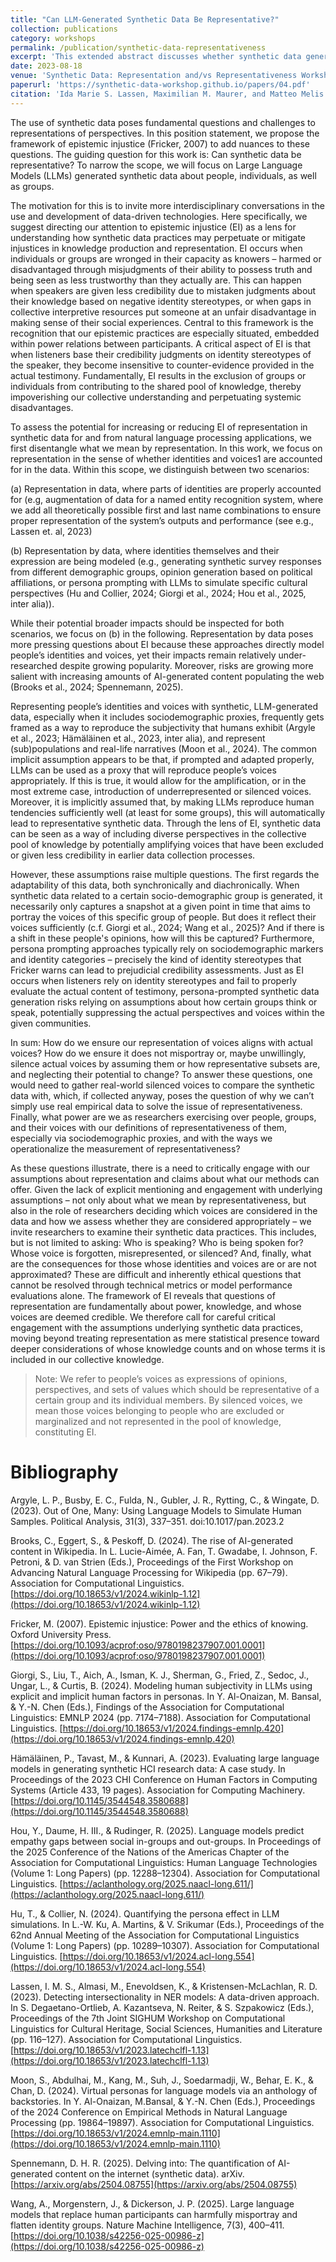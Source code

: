 ```yaml
---
title: "Can LLM-Generated Synthetic Data Be Representative?"
collection: publications
category: workshops
permalink: /publication/synthetic-data-representativeness
excerpt: 'This extended abstract discusses whether synthetic data generated by persona prompted LLMs can be representative from an epistemic injustice perspective.'
date: 2023-08-18
venue: 'Synthetic Data: Representation and/vs Representativeness Workshop at Aarhus 2025 Conference'
paperurl: 'https://synthetic-data-workshop.github.io/papers/04.pdf'
citation: 'Ida Marie S. Lassen, Maximilian M. Maurer, and Matteo Melis. 2025. Can LLM-Generated Synthetic Data Be Representative?. Synthetic Data: Representation and/vs Representativeness Workshop at Aarhus 2025 Conference'
---
```


The use of synthetic data poses fundamental questions and challenges to representations of perspectives. In this position statement, we propose the framework of epistemic injustice (Fricker, 2007) to add nuances to these questions. The guiding question for this work is: Can synthetic data be representative? To narrow the scope, we will focus on Large Language Models (LLMs) generated synthetic data about people, individuals, as well as groups.

The motivation for this is to invite more interdisciplinary conversations in the use and development of data-driven technologies. Here specifically, we suggest directing our attention to epistemic injustice (EI) as a lens for understanding how synthetic data practices may perpetuate or mitigate injustices in knowledge production and representation. EI occurs when individuals or groups are wronged in their capacity as knowers – harmed or disadvantaged through misjudgments of their ability to possess truth and being seen as less trustworthy than they actually are. This can happen when speakers are given less credibility due to mistaken judgments about their knowledge based on negative identity stereotypes, or when gaps in collective interpretive resources put someone at an unfair disadvantage in making sense of their social experiences. Central to this framework is the recognition that our epistemic practices are especially situated, embedded within power relations between participants. A critical aspect of EI is that when listeners base their credibility judgments on identity stereotypes of the speaker, they become insensitive to counter-evidence provided in the actual testimony. Fundamentally, EI results in the exclusion of groups or individuals from contributing to the shared pool of knowledge, thereby impoverishing our collective understanding and perpetuating systemic disadvantages.

To assess the potential for increasing or reducing EI of representation in synthetic data for and from natural language processing applications, we first disentangle what we mean by representation. In this work, we focus on representation in the sense of whether identities and voices1 are accounted for in the data. Within this scope, we distinguish between two scenarios:

(a) Representation in data, where parts of identities are properly accounted for (e.g, augmentation of data for a named entity recognition system, where we add all theoretically possible first and last name combinations to ensure proper representation of the system’s outputs and performance (see e.g., Lassen et. al, 2023)
    
(b) Representation by data, where identities themselves and their expression are being modeled (e.g., generating synthetic survey responses from different demographic groups, opinion generation based on political affiliations, or persona prompting with LLMs to simulate specific cultural perspectives (Hu and Collier, 2024; Giorgi et al., 2024; Hou et al., 2025, inter alia)).

While their potential broader impacts should be inspected for both scenarios, we focus on (b) in the following. Representation by data poses more pressing questions about EI because these approaches directly model people’s identities and voices, yet their impacts remain relatively under-researched despite growing popularity. Moreover, risks are growing more salient with increasing amounts of AI-generated content populating the web (Brooks et al., 2024; Spennemann, 2025).

Representing people’s identities and voices with synthetic, LLM-generated data, especially when it includes sociodemographic proxies, frequently gets framed as a way to reproduce the subjectivity that humans exhibit (Argyle et al., 2023; Hämäläinen et al., 2023, inter alia), and represent (sub)populations and real-life narratives (Moon et al., 2024). The common implicit assumption appears to be that, if prompted and adapted properly, LLMs can be used as a proxy that will reproduce people’s voices appropriately. If this is true, it would allow for the amplification, or in the most extreme case, introduction of underrepresented or silenced voices. Moreover, it is implicitly assumed that, by making LLMs reproduce human tendencies sufficiently well (at least for some groups), this will automatically lead to representative synthetic data. Through the lens of EI, synthetic data can be seen as a way of including diverse perspectives in the collective pool of knowledge by potentially amplifying voices that have been excluded or given less credibility in earlier data collection processes.

However, these assumptions raise multiple questions. The first regards the adaptability of this data, both synchronically and diachronically. When synthetic data related to a certain socio-demographic group is generated, it necessarily only captures a snapshot at a given point in time that aims to portray the voices of this specific group of people. But does it reflect their voices sufficiently (c.f. Giorgi et al., 2024; Wang et al., 2025)? And if there is a shift in these people's opinions, how will this be captured? Furthermore, persona prompting approaches typically rely on sociodemographic markers and identity categories – precisely the kind of identity stereotypes that Fricker warns can lead to prejudicial credibility assessments. Just as EI occurs when listeners rely on identity stereotypes and fail to properly evaluate the actual content of testimony, persona-prompted synthetic data generation risks relying on assumptions about how certain groups think or speak, potentially suppressing the actual perspectives and voices within the given communities.

In sum: How do we ensure our representation of voices aligns with actual voices? How do we ensure it does not misportray or, maybe unwillingly, silence actual voices by assuming them or how representative subsets are, and neglecting their potential to change? To answer these questions, one would need to gather real-world silenced voices to compare the synthetic data with, which, if collected anyway, poses the question of why we can’t simply use real empirical data to solve the issue of representativeness. Finally, what power are we as researchers exercising over people, groups, and their voices with our definitions of representativeness of them, especially via sociodemographic proxies, and with the ways we operationalize the measurement of representativeness?

As these questions illustrate, there is a need to critically engage with our assumptions about representation and claims about what our methods can offer. Given the lack of explicit mentioning and engagement with underlying assumptions – not only about what we mean by representativeness, but also in the role of researchers deciding which voices are considered in the data and how we assess whether they are considered appropriately – we invite researchers to examine their synthetic data practices. This includes, but is not limited to asking: Who is speaking? Who is being spoken for? Whose voice is forgotten, misrepresented, or silenced? And, finally, what are the consequences for those whose identities and voices are or are not approximated?
These are difficult and inherently ethical questions that cannot be resolved through technical metrics or model performance evaluations alone. The framework of EI reveals that questions of representation are fundamentally about power, knowledge, and whose voices are deemed credible. We therefore call for careful critical engagement with the assumptions underlying synthetic data practices, moving beyond treating representation as mere statistical presence toward deeper considerations of whose knowledge counts and on whose terms it is included in our collective knowledge.

> Note: We refer to people’s voices as expressions of opinions, perspectives, and sets of values which should be representative of a certain group and its individual members. By silenced voices, we mean those voices belonging to people who are excluded or marginalized and not represented in the pool of knowledge, constituting EI.

# Bibliography
Argyle, L. P., Busby, E. C., Fulda, N., Gubler, J. R., Rytting, C., & Wingate, D. (2023). Out of
One, Many: Using Language Models to Simulate Human Samples. Political Analysis, 31(3),
337–351. doi:10.1017/pan.2023.2

Brooks, C., Eggert, S., & Peskoff, D. (2024). The rise of AI-generated content in Wikipedia.
In L. Lucie-Aimée, A. Fan, T. Gwadabe, I. Johnson, F. Petroni, & D. van Strien (Eds.),
Proceedings of the First Workshop on Advancing Natural Language Processing for
Wikipedia (pp. 67–79). Association for Computational Linguistics.
[https://doi.org/10.18653/v1/2024.wikinlp-1.12](https://doi.org/10.18653/v1/2024.wikinlp-1.12)

Fricker, M. (2007). Epistemic injustice: Power and the ethics of knowing. Oxford University
Press. [https://doi.org/10.1093/acprof:oso/9780198237907.001.0001](https://doi.org/10.1093/acprof:oso/9780198237907.001.0001)

Giorgi, S., Liu, T., Aich, A., Isman, K. J., Sherman, G., Fried, Z., Sedoc, J., Ungar, L., &
Curtis, B. (2024). Modeling human subjectivity in LLMs using explicit and implicit human
factors in personas. In Y. Al-Onaizan, M. Bansal, & Y.-N. Chen (Eds.), Findings of the
Association for Computational Linguistics: EMNLP 2024 (pp. 7174–7188). Association for
Computational Linguistics. [https://doi.org/10.18653/v1/2024.findings-emnlp.420](https://doi.org/10.18653/v1/2024.findings-emnlp.420)

Hämäläinen, P., Tavast, M., & Kunnari, A. (2023). Evaluating large language models in
generating synthetic HCI research data: A case study. In Proceedings of the 2023 CHI
Conference on Human Factors in Computing Systems (Article 433, 19 pages). Association
for Computing Machinery. [https://doi.org/10.1145/3544548.3580688](https://doi.org/10.1145/3544548.3580688)

Hou, Y., Daume, H. III., & Rudinger, R. (2025). Language models predict empathy gaps
between social in-groups and out-groups. In Proceedings of the 2025 Conference of the
Nations of the Americas Chapter of the Association for Computational Linguistics: Human
Language Technologies (Volume 1: Long Papers) (pp. 12288–12304). Association for
Computational Linguistics. [https://aclanthology.org/2025.naacl-long.611/](https://aclanthology.org/2025.naacl-long.611/)

Hu, T., & Collier, N. (2024). Quantifying the persona effect in LLM simulations. In L.-W. Ku,
A. Martins, & V. Srikumar (Eds.), Proceedings of the 62nd Annual Meeting of the Association
for Computational Linguistics (Volume 1: Long Papers) (pp. 10289–10307). Association for
Computational Linguistics. [https://doi.org/10.18653/v1/2024.acl-long.554](https://doi.org/10.18653/v1/2024.acl-long.554)

Lassen, I. M. S., Almasi, M., Enevoldsen, K., & Kristensen-McLachlan, R. D. (2023).
Detecting intersectionality in NER models: A data-driven approach. In S. Degaetano-Ortlieb,
A. Kazantseva, N. Reiter, & S. Szpakowicz (Eds.), Proceedings of the 7th Joint SIGHUM
Workshop on Computational Linguistics for Cultural Heritage, Social Sciences, Humanities
and Literature (pp. 116–127). Association for Computational Linguistics.
[https://doi.org/10.18653/v1/2023.latechclfl-1.13](https://doi.org/10.18653/v1/2023.latechclfl-1.13)

Moon, S., Abdulhai, M., Kang, M., Suh, J., Soedarmadji, W., Behar, E. K., & Chan, D. (2024).
Virtual personas for language models via an anthology of backstories. In Y. Al-Onaizan, M.Bansal, & Y.-N. Chen (Eds.), Proceedings of the 2024 Conference on Empirical Methods in
Natural Language Processing (pp. 19864–19897). Association for Computational Linguistics.
[https://doi.org/10.18653/v1/2024.emnlp-main.1110](https://doi.org/10.18653/v1/2024.emnlp-main.1110)

Spennemann, D. H. R. (2025). Delving into: The quantification of AI-generated content on
the internet (synthetic data). arXiv. [https://arxiv.org/abs/2504.08755](https://arxiv.org/abs/2504.08755)

Wang, A., Morgenstern, J., & Dickerson, J. P. (2025). Large language models that replace
human participants can harmfully misportray and flatten identity groups. Nature Machine
Intelligence, 7(3), 400–411. [https://doi.org/10.1038/s42256-025-00986-z](https://doi.org/10.1038/s42256-025-00986-z)
